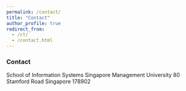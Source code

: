```yaml
---
permalink: /contact/
title: "Contact"
author_profile: true
redirect_from: 
  - /ct/
  - /contact.html
---
```


### Contact

School of Information Systems
Singapore Management University
80 Stamford Road
Singapore 178902
